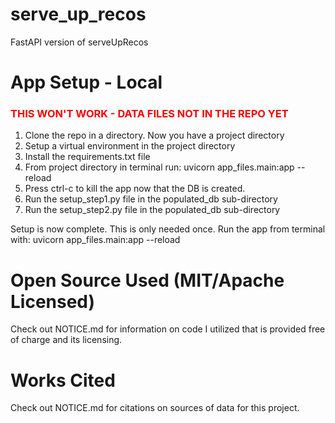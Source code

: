 # serve_up_recos
FastAPI version of serveUpRecos

# App Setup - Local
### <span style="color: red;">THIS WON'T WORK - DATA FILES NOT IN THE REPO YET</span>
1. Clone the repo in a directory. Now you have a project directory
2. Setup a virtual environment in the project directory
3. Install the requirements.txt file
4. From project directory in terminal run: uvicorn app_files.main:app --reload
5. Press ctrl-c to kill the app now that the DB is created.
6. Run the setup_step1.py file in the populated_db sub-directory
7. Run the setup_step2.py file in the populated_db sub-directory

Setup is now complete. This is only needed once. Run the app from terminal with:
uvicorn app_files.main:app --reload



# Open Source Used (MIT/Apache Licensed)
Check out NOTICE.md for information on code I utilized that is provided free of charge and its licensing.

# Works Cited
Check out NOTICE.md for citations on sources of data for this project.



